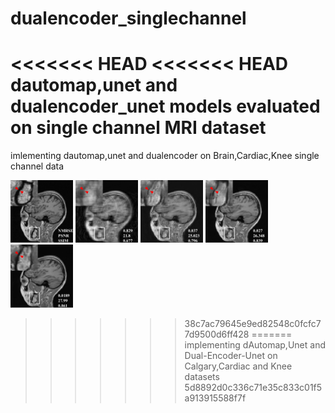 # dualencoder_singlechannel
<<<<<<< HEAD
<<<<<<< HEAD
dautomap,unet and dualencoder_unet models evaluated on single channel MRI dataset
=======
imlementing dautomap,unet and dualencoder on Brain,Cardiac,Knee single channel data


<img src="images/fs4.png" width = 100>  <img src="images/us4.png" width = 100>
<img src="images/dauto4.png" width = 100>
<img src="images/unet4.png" width = 100>
<img src="images/dual4.png" width = 100>


>>>>>>> 38c7ac79645e9ed82548c0fcfc77d9500d6ff428
=======
implementing dAutomap,Unet and Dual-Encoder-Unet on Calgary,Cardiac and Knee datasets 
>>>>>>> 5d8892d0c336c71e35c833c01f5a913915588f7f

